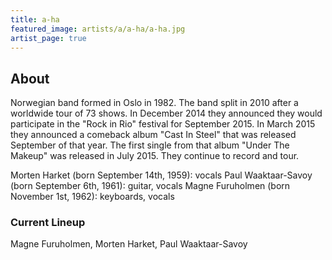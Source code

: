 ```yaml
---
title: a-ha
featured_image: artists/a/a-ha/a-ha.jpg
artist_page: true
---
```

## About

Norwegian band formed in Oslo in 1982. The band split in 2010 after a worldwide tour of 73 shows.
In December 2014 they announced they would participate in the "Rock in Rio" festival for September 2015.
In March 2015 they announced a comeback album "Cast In Steel" that was released September of that year. The first single from that album "Under The Makeup" was released in July 2015.
They continue to record and tour.

Morten Harket (born September 14th, 1959): vocals
Paul Waaktaar-Savoy (born September 6th, 1961): guitar, vocals
Magne Furuholmen (born November 1st, 1962): keyboards, vocals

### Current Lineup

Magne Furuholmen, Morten Harket, Paul Waaktaar-Savoy

